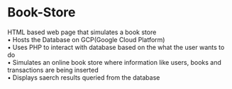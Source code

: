 # Book-Store

HTML based web page that simulates a book store <br>
• Hosts the Database on GCP(Google Cloud Platform) <br>
• Uses PHP to interact with database based on the what the user wants to do <br>
• Simulates an online book store where information like users, books and transactions are being inserted <br>
• Displays saerch results queried from the database
  
